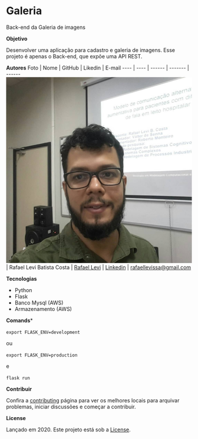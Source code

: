 # Galeria
Back-end da Galeria de imagens

**Objetivo**

Desenvolver uma aplicação para cadastro e galeria de imagens. Esse projeto é apenas o Back-end, que expõe uma API REST.

**Autores**
Foto | Nome | GitHub | Likedin | E-mail
---- | ---- | ------ | ------- | ------
![levi](./doc/levi.jpg)  | Rafael Levi Batista Costa | [Rafael Levi](https://github.com/rafaellevissa) | [Linkedin](https://www.linkedin.com/in/rafaellevissa/) | rafaellevissa@gmail.com

**Tecnologias**

- Python
- Flask
- Banco Mysql (AWS)
- Armazenamento (AWS)

**Comands***

`export FLASK_ENV=development`

ou

`export FLASK_ENV=production`

e

`flask run`

**Contribuir**

Confira a [contributing](https://github.com/rafaellevissa/galeria/blob/master/CONTRIBUTING.md) página para ver os melhores locais para arquivar problemas, iniciar discussões e começar a contribuir.

**License**

Lançado em 2020.
Este projeto está sob a [License](https://github.com/rafaellevissa/galeria/blob/master/LICENSE).
